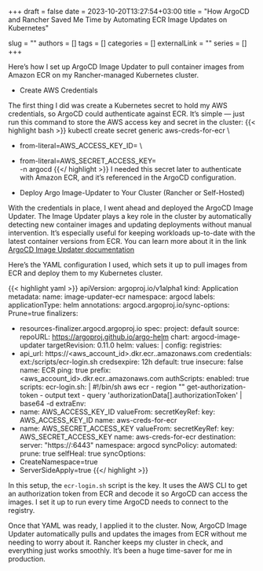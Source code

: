+++ 
draft = false
date = 2023-10-20T13:27:54+03:00
title = "How ArgoCD and Rancher Saved Me Time by Automating ECR Image Updates on Kubernetes"

slug = ""
authors = []
tags = []
categories = []
externalLink = ""
series = []
+++


Here’s how I set up ArgoCD Image Updater to pull container images from Amazon ECR on my Rancher-managed Kubernetes cluster.

- Create AWS Credentials

The first thing I did was create a Kubernetes secret to hold my AWS credentials, so ArgoCD could authenticate against ECR. It’s simple — just run this command to store the AWS access key and secret in the cluster:
{{< highlight bash >}}
kubectl create secret generic aws-creds-for-ecr \
 - from-literal=AWS_ACCESS_KEY_ID=<your-access-key-id> \
 - from-literal=AWS_SECRET_ACCESS_KEY=<your-secret-access-key> \
 -n argocd
{{</ highlight >}}
I needed this secret later to authenticate with Amazon ECR, and it’s referenced in the ArgoCD configuration.

- Deploy Argo Image-Updater to Your Cluster (Rancher or Self-Hosted)

With the credentials in place, I went ahead and deployed the ArgoCD Image Updater. The Image Updater plays a key role in the cluster by automatically detecting new container images and updating deployments without manual intervention. It’s especially useful for keeping workloads up-to-date with the latest container versions from ECR. You can learn more about it in the link [ArgoCD Image Updater documentation](https://argocd-image-updater.readthedocs.io/en/stable/)

Here’s the YAML configuration I used, which sets it up to pull images from ECR and deploy them to my Kubernetes cluster.

{{< highlight yaml >}}
apiVersion: argoproj.io/v1alpha1
kind: Application
metadata:
 name: image-updater-ecr
 namespace: argocd
 labels:
 applicationType: helm
 annotations:
 argocd.argoproj.io/sync-options: Prune=true
 finalizers:
 - resources-finalizer.argocd.argoproj.io
spec:
 project: default
 source:
 repoURL: https://argoproj.github.io/argo-helm
 chart: argocd-image-updater
 targetRevision: 0.11.0
 helm:
 values: |
 config:
 registries:
 - api_url: https://<aws_account_id>.dkr.ecr.<region>.amazonaws.com
 credentials: ext:/scripts/ecr-login.sh
 credsexpire: 12h
 default: true
 insecure: false
 name: ECR
 ping: true
 prefix: <aws_account_id>.dkr.ecr.<region>.amazonaws.com
 authScripts:
 enabled: true
 scripts:
 ecr-login.sh: |
 #!/bin/sh
 aws ecr - region "<region>" get-authorization-token - output text - query 'authorizationData[].authorizationToken' | base64 -d
 extraEnv:
 - name: AWS_ACCESS_KEY_ID
 valueFrom:
 secretKeyRef:
 key: AWS_ACCESS_KEY_ID
 name: aws-creds-for-ecr
 - name: AWS_SECRET_ACCESS_KEY
 valueFrom:
 secretKeyRef:
 key: AWS_SECRET_ACCESS_KEY
 name: aws-creds-for-ecr
 destination:
 server: "https://<your-cluster-api-server>:6443"
 namespace: argocd
 syncPolicy:
 automated:
 prune: true
 selfHeal: true
 syncOptions:
 - CreateNamespace=true
 - ServerSideApply=true
{{</ highlight >}}


In this setup, the `ecr-login.sh` script is the key. It uses the AWS CLI to get an authorization token from ECR and decode it so ArgoCD can access the images. I set it up to run every time ArgoCD needs to connect to the registry.

Once that YAML was ready, I applied it to the cluster. Now, ArgoCD Image Updater automatically pulls and updates the images from ECR without me needing to worry about it. Rancher keeps my cluster in check, and everything just works smoothly. It’s been a huge time-saver for me in production.
